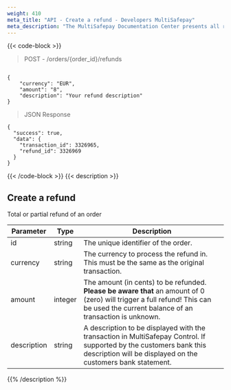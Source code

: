 ```yaml
---
weight: 410
meta_title: "API - Create a refund - Developers MultiSafepay"
meta_description: "The MultiSafepay Documentation Center presents all relevant information about our Plugins and API. You can also find support pages for Payment Methods, Tools and General Questions as well as the contact details of our Support and Integration Teams."
---
```

{{< code-block >}}
> POST - /orders/{order_id}/refunds 

```shell

{
    "currency": "EUR",
    "amount": "8",
    "description": "Your refund description"
}
```

> JSON Response

```shell
{
  "success": true,
  "data": {
    "transaction_id": 3326965,
    "refund_id": 3326969
  }
}
```
{{< /code-block >}}
{{< description >}}
## Create a refund
Total or partial refund of an order

| Parameter                  | Type      | Description                                                                                 |
|----------------------------|-----------|---------------------------------------------------------------------------------------------|
| id                         | string    | The unique identifier of the order.                                                         |
| currency                   | string    | The currency to process the refund in. This must be the same as the original transaction.   |
| amount                     | integer   | The amount (in cents) to be refunded. **Please be aware that** an amount of 0 (zero) will trigger a full refund! This can be used the current balance of an transaction is unknown. |
| description                | string    |  A description to be displayed with the transaction in MultiSafepay Control. If supported by the customers bank this description will be displayed on the customers bank statement. |
{{% /description %}}